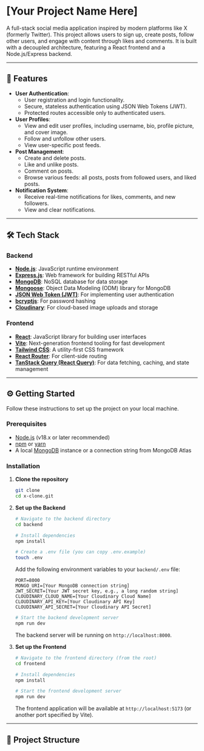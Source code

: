 # [Your Project Name Here]

 A full-stack social media application inspired by modern platforms like X (formerly Twitter). This project allows users to sign up, create posts, follow other users, and engage with content through likes and comments. It is built with a decoupled architecture, featuring a React frontend and a Node.js/Express backend.


---

## 🚀 Features

* **User Authentication**:
    * User registration and login functionality.
    * Secure, stateless authentication using JSON Web Tokens (JWT).
    * Protected routes accessible only to authenticated users.
* **User Profiles**:
    * View and edit user profiles, including username, bio, profile picture, and cover image.
    * Follow and unfollow other users.
    * View user-specific post feeds.
* **Post Management**:
    * Create and delete posts.
    * Like and unlike posts.
    * Comment on posts.
    * Browse various feeds: all posts, posts from followed users, and liked posts.
* **Notification System**:
    * Receive real-time notifications for likes, comments, and new followers.
    * View and clear notifications.

---

## 🛠️ Tech Stack

### **Backend**
* **[Node.js](https://nodejs.org/)**: JavaScript runtime environment
* **[Express.js](https://expressjs.com/)**: Web framework for building RESTful APIs
* **[MongoDB](https://www.mongodb.com/)**: NoSQL database for data storage
* **[Mongoose](https://mongoosejs.com/)**: Object Data Modeling (ODM) library for MongoDB
* **[JSON Web Token (JWT)](https://jwt.io/)**: For implementing user authentication
* **[bcryptjs](https://www.npmjs.com/package/bcryptjs)**: For password hashing
* **[Cloudinary](https://cloudinary.com/)**: For cloud-based image uploads and storage

### **Frontend**
* **[React](https://reactjs.org/)**: JavaScript library for building user interfaces
* **[Vite](https://vitejs.dev/)**: Next-generation frontend tooling for fast development
* **[Tailwind CSS](https://tailwindcss.com/)**: A utility-first CSS framework
* **[React Router](https://reactrouter.com/)**: For client-side routing
* **[TanStack Query (React Query)](https://tanstack.com/query/latest)**: For data fetching, caching, and state management

---

## ⚙️ Getting Started

Follow these instructions to set up the project on your local machine.

### **Prerequisites**

* [Node.js](https://nodejs.org/) (v18.x or later recommended)
* [npm](https://www.npmjs.com/) or [yarn](https://yarnpkg.com/)
* A local [MongoDB](https://www.mongodb.com/try/download/community) instance or a connection string from MongoDB Atlas

### **Installation**

1.  **Clone the repository**
    ```bash
    git clone 
    cd x-clone.git
    ```

2.  **Set up the Backend**
    ```bash
    # Navigate to the backend directory
    cd backend

    # Install dependencies
    npm install

    # Create a .env file (you can copy .env.example)
    touch .env
    ```

    Add the following environment variables to your `backend/.env` file:
    ```env
    PORT=8000
    MONGO_URI=[Your MongoDB connection string]
    JWT_SECRET=[Your JWT secret key, e.g., a long random string]
    CLOUDINARY_CLOUD_NAME=[Your Cloudinary Cloud Name]
    CLOUDINARY_API_KEY=[Your Cloudinary API Key]
    CLOUDINARY_API_SECRET=[Your Cloudinary API Secret]
    ```

    ```bash
    # Start the backend development server
    npm run dev
    ```
    The backend server will be running on `http://localhost:8000`.

3.  **Set up the Frontend**
    ```bash
    # Navigate to the frontend directory (from the root)
    cd frontend

    # Install dependencies
    npm install

    # Start the frontend development server
    npm run dev
    ```
    The frontend application will be available at `http://localhost:5173` (or another port specified by Vite).

---

## 📁 Project Structure